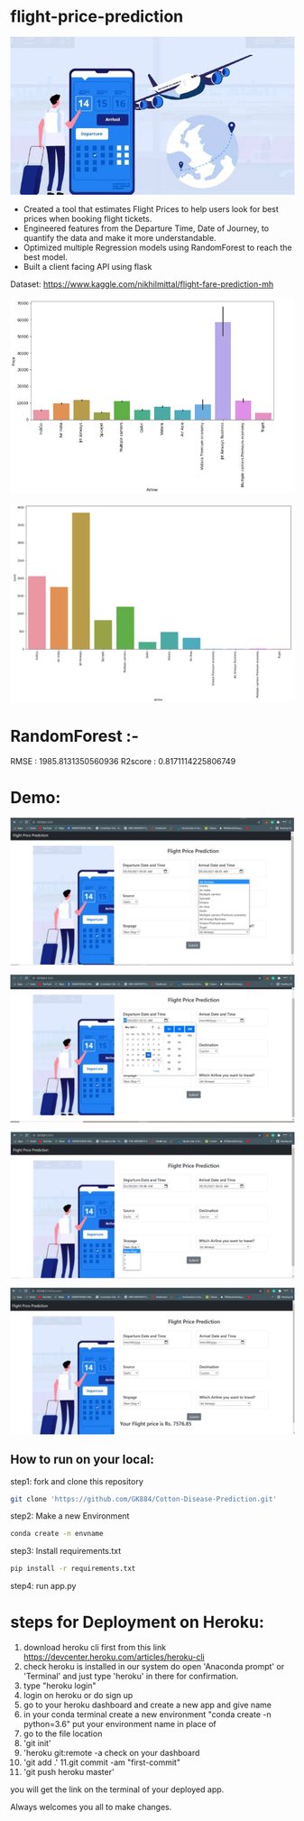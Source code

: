 # flight-price-prediction
![alt text](https://github.com/GK884/flight-price-prediction/blob/main/static/photos/Book-Flights-Indigo-759.jpg)
* Created a tool that estimates Flight Prices to help users look for best prices when booking flight tickets.
* Engineered features from the Departure Time, Date of Journey, to quantify the data and make it more understandable.
* Optimized multiple Regression models using RandomForest to reach the best model.
* Built a client facing API using flask

Dataset: https://www.kaggle.com/nikhilmittal/flight-fare-prediction-mh

![alt text](https://github.com/GK884/flight-price-prediction/blob/main/git%20picture/f_name%20vs%20price.PNG)

![alt text](https://github.com/GK884/flight-price-prediction/blob/main/git%20picture/f_nme%20count.PNG)



# RandomForest :-
RMSE : 1985.8131350560936
R2score :  0.8171114225806749

# Demo:

![alt text](https://github.com/GK884/flight-price-prediction/blob/main/git%20picture/arriv.PNG)

![alt text](https://github.com/GK884/flight-price-prediction/blob/main/git%20picture/deptime.PNG)

![alt text](https://github.com/GK884/flight-price-prediction/blob/main/git%20picture/stop.PNG)

![alt text](https://github.com/GK884/flight-price-prediction/blob/main/git%20picture/pred.PNG)

## How to run on your local:<br>
step1: fork and clone this repository
```sh
git clone 'https://github.com/GK884/Cotton-Disease-Prediction.git'
```
step2: Make a new Environment
```sh
conda create -n envname
```
step3: Install requirements.txt 
```sh
pip install -r requirements.txt
```
step4: run app.py

# steps for Deployment on Heroku:

  1. download heroku cli first from this link https://devcenter.heroku.com/articles/heroku-cli
  2. check heroku is installed in our system do open 'Anaconda prompt' or 'Terminal' and just type 'heroku' in there for confirmation.
  3. type "heroku login"
  4. login on heroku or do sign up
  5. go to your heroku dashboard and create a new app and give name
  6. in your conda terminal create a new environment "conda create -n python=3.6" put your environment name in place of
  7. go to the file location
  8. 'git init'
  9. 'heroku git:remote -a check on your dashboard
  10. 'git add .'
  11.git commit -am "first-commit"
  12. 'git push heroku master'
  
you will get the link on the terminal of your deployed app.

Always welcomes you all to make changes.


